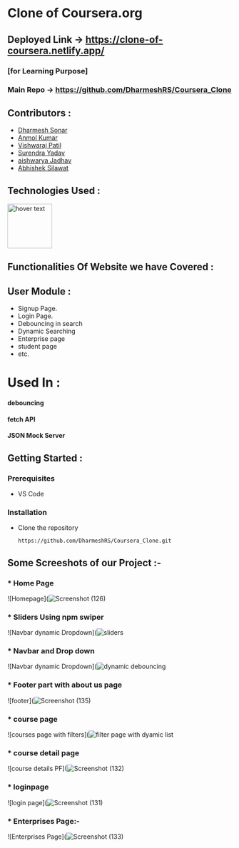 # Clone of Coursera.org 
## Deployed Link -> https://clone-of-coursera.netlify.app/
### [for Learning Purpose]
### Main Repo -> https://github.com/DharmeshRS/Coursera_Clone

## Contributors :
* [Dharmesh Sonar](https://github.com/DharmeshRS)
* [Anmol Kumar](https://github.com/Anmolroan)
* [Vishwaraj Patil](https://github.com/PatilVishwaraj)
* [Surendra Yadav](https://github.com/Surendra9129)
* [aishwarya Jadhav](https://github.com/aishwaryaj20)
* [Abhishek Silawat](https://github.com/abhishek-0607)

## Technologies Used :
<img src="https://p92.com/binaries/content/gallery/p92website/technologies/htmlcssjs-details.png"  title="hover text" height="100px">


## Functionalities Of Website we have Covered :
## User Module :
* Signup Page.
* Login Page.
* Debouncing in search
* Dynamic Searching 
* Enterprise page
* student page
* etc.

# Used In :
#### debouncing
#### fetch API
#### JSON Mock Server

## Getting Started :


### Prerequisites 
* VS Code


### Installation 
* Clone the repository
    ``` 
    https://github.com/DharmeshRS/Coursera_Clone.git
    ```

## Some Screeshots of our Project :-

### * Home Page 
![Homepage](![Screenshot (126)](https://user-images.githubusercontent.com/55545639/146664693-8a3740b9-7411-476a-8159-8912d770a7fb.png)

### * Sliders Using npm swiper 
![Navbar dynamic Dropdown](![sliders](https://user-images.githubusercontent.com/55545639/146665232-0e42f3f4-17ab-4393-82de-3c758aa07e5e.png)

### * Navbar and Drop down
![Navbar dynamic Dropdown](![dynamic debouncing](https://user-images.githubusercontent.com/55545639/146664759-20a3c404-affa-4c05-8ae4-b788eaf22828.png)

### * Footer part with about us page
![footer](![Screenshot (135)](https://user-images.githubusercontent.com/55545639/146665458-4da7f13e-dbe0-4de8-be76-71890ba58266.png)

### * course page 
![courses page with filters](![filter page with dyamic list](https://user-images.githubusercontent.com/55545639/146665261-463689a9-1abb-4396-b95e-e9a75a2e3391.png)



### * course detail page
![course details PF](![Screenshot (132)](https://user-images.githubusercontent.com/55545639/146665358-76e96caa-661a-440f-8bb6-9efff6040957.png)


### * loginpage
![login page](![Screenshot (131)](https://user-images.githubusercontent.com/55545639/146665363-35fe4389-8b39-4d86-8d53-73c46c3d7b82.png)

### * Enterprises Page:-
![Enterprises Page](![Screenshot (133)](https://user-images.githubusercontent.com/55545639/146665415-f2f43d77-48b8-442f-a1d1-b74b04bbf689.png)
